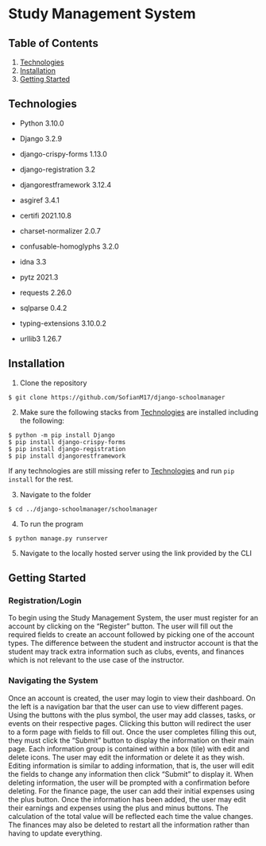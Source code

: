 # Study Management System

## Table of Contents
1. [Technologies](#technologies)
2. [Installation](#installation)
3. [Getting Started](#getting-started)

## Technologies

- Python 3.10.0
- Django 3.2.9
- django-crispy-forms 1.13.0
- django-registration 3.2
- djangorestframework 3.12.4

- asgiref 3.4.1
- certifi 2021.10.8
- charset-normalizer 2.0.7
- confusable-homoglyphs 3.2.0
- idna 3.3
- pytz 2021.3
- requests 2.26.0
- sqlparse 0.4.2
- typing-extensions 3.10.0.2
- urllib3 1.26.7

## Installation
1. Clone the repository
```
$ git clone https://github.com/SofianM17/django-schoolmanager
```

2. Make sure the following stacks from [Technologies](#technologies) are installed including the following:
```
$ python -m pip install Django
$ pip install django-crispy-forms
$ pip install django-registration
$ pip install djangorestframework
```
If any technologies are still missing refer to [Technologies](#technologies) and run ```pip install``` for the rest.

3. Navigate to the folder
```
$ cd ../django-schoolmanager/schoolmanager
```

4. To run the program
```
$ python manage.py runserver
```
5. Navigate to the locally hosted server using the link provided by the CLI

## Getting Started

### Registration/Login
To begin using the Study Management System, the user must register for an account by clicking on the “Register” button. The user will fill out the required fields to create an account followed by picking one of the account types. The difference between the student and instructor account is that the student may track extra information such as clubs, events, and finances which is not relevant to the use case of the instructor. 

### Navigating the System
Once an account is created, the user may login to view their dashboard. On the left is a navigation bar that the user can use to view different pages. Using the buttons with the plus symbol, the user may add classes, tasks, or events on their respective pages. Clicking this button will redirect the user to a form page with fields to fill out. Once the user completes filling this out, they must click the “Submit” button to display the information on their main page. Each information group is contained within a box (tile) with edit and delete icons. The user may edit the information or delete it as they wish. Editing information is similar to adding information, that is, the user will edit the fields to change any information then click “Submit” to display it. When deleting information, the user will be prompted with a confirmation before deleting. For the finance page, the user can add their initial expenses using the plus button. Once the information has been added, the user may edit their earnings and expenses using the plus and minus buttons. The calculation of the total value will be reflected each time the value changes. The finances may also be deleted to restart all the information rather than having to update everything.
